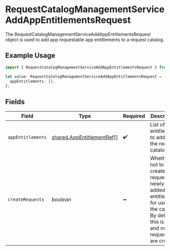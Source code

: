 # RequestCatalogManagementServiceAddAppEntitlementsRequest

The RequestCatalogManagementServiceAddAppEntitlementsRequest object is used to add app requestable app entitlements to a request catalog.

## Example Usage

```typescript
import { RequestCatalogManagementServiceAddAppEntitlementsRequest } from "conductorone-sdk-typescript/sdk/models/shared";

let value: RequestCatalogManagementServiceAddAppEntitlementsRequest = {
  appEntitlements: [],
};
```

## Fields

| Field                                                                                                                                            | Type                                                                                                                                             | Required                                                                                                                                         | Description                                                                                                                                      |
| ------------------------------------------------------------------------------------------------------------------------------------------------ | ------------------------------------------------------------------------------------------------------------------------------------------------ | ------------------------------------------------------------------------------------------------------------------------------------------------ | ------------------------------------------------------------------------------------------------------------------------------------------------ |
| `appEntitlements`                                                                                                                                | [shared.AppEntitlementRef](../../../sdk/models/shared/appentitlementref.md)[]                                                                    | :heavy_check_mark:                                                                                                                               | List of entitlements to add to the request catalog.                                                                                              |
| `createRequests`                                                                                                                                 | *boolean*                                                                                                                                        | :heavy_minus_sign:                                                                                                                               | Whether or not to create requests for newly added entitlements for users in the catalog.<br/> By default, this is false and no requests are created. |